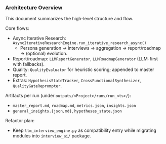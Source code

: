 ### Architecture Overview

This document summarizes the high-level structure and flow.

Core flows:

- Async Iterative Research: `AsyncIterativeResearchEngine.run_iterative_research_async()`
  - Persona generation → interviews → aggregation → report/roadmap → (optional) evolution.
- Report/roadmap: `LLMReportGenerator`, `LLMRoadmapGenerator` (LLM-first with fallbacks).
- Quality: `QualityEvaluator` for heuristic scoring; appended to master report.
- Extras: `HypothesisStateTracker`, `CrossFunctionalSynthesizer`, `QualityGateReprompter`.

Artifacts per run (under `outputs/<Project>/runs/run_<ts>/`):

- `master_report.md`, `roadmap.md`, `metrics.json`, `insights.json`
- `general_insights.{json,md}`, `hypotheses_state.json`

Refactor plan:

- Keep `llm_interview_engine.py` as compatibility entry while migrating modules into `interview_ai/` package.
